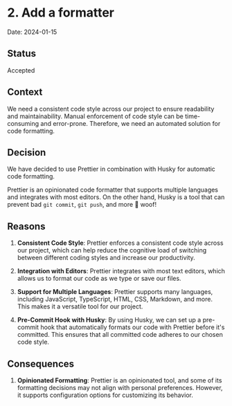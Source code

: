 # 2. Add a formatter

Date: 2024-01-15

## Status

Accepted

## Context

We need a consistent code style across our project to ensure readability and maintainability. Manual enforcement of code style can be time-consuming and error-prone. Therefore, we need an automated solution for code formatting.

## Decision

We have decided to use Prettier in combination with Husky for automatic code formatting.

Prettier is an opinionated code formatter that supports multiple languages and integrates with most editors. On the other hand, Husky is a tool that can prevent bad `git commit`, `git push`, and more 🐶 woof!

## Reasons

1. **Consistent Code Style**: Prettier enforces a consistent code style across our project, which can help reduce the cognitive load of switching between different coding styles and increase our productivity.

2. **Integration with Editors**: Prettier integrates with most text editors, which allows us to format our code as we type or save our files.

3. **Support for Multiple Languages**: Prettier supports many languages, including JavaScript, TypeScript, HTML, CSS, Markdown, and more. This makes it a versatile tool for our project.

4. **Pre-Commit Hook with Husky**: By using Husky, we can set up a pre-commit hook that automatically formats our code with Prettier before it's committed. This ensures that all committed code adheres to our chosen code style.

## Consequences

1. **Opinionated Formatting**: Prettier is an opinionated tool, and some of its formatting decisions may not align with personal preferences. However, it supports configuration options for customizing its behavior.

